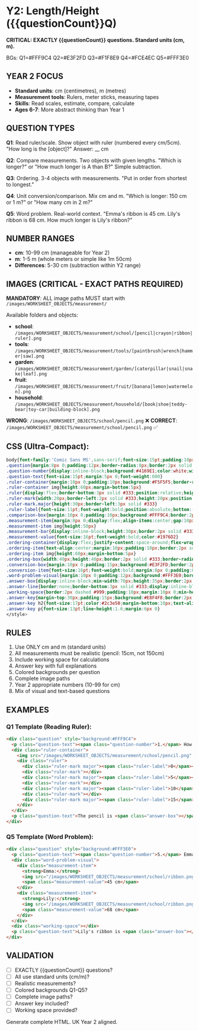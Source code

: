 # Y2: Length/Height ({{questionCount}}Q)

**CRITICAL: EXACTLY {{questionCount}} questions. Standard units (cm, m).**

BGs: Q1=#FFF9C4 Q2=#E3F2FD Q3=#F1F8E9 Q4=#FCE4EC Q5=#FFF3E0

## YEAR 2 FOCUS
- **Standard units**: cm (centimetres), m (metres)
- **Measurement tools**: Rulers, meter sticks, measuring tapes
- **Skills**: Read scales, estimate, compare, calculate
- **Ages 6-7**: More abstract thinking than Year 1

## QUESTION TYPES

**Q1**: Read ruler/scale. Show object with ruler (numbered every cm/5cm). "How long is the [object]?" Answer: __ cm

**Q2**: Compare measurements. Two objects with given lengths. "Which is longer?" or "How much longer is A than B?" Simple subtraction.

**Q3**: Ordering. 3-4 objects with measurements. "Put in order from shortest to longest."

**Q4**: Unit conversion/comparison. Mix cm and m. "Which is longer: 150 cm or 1 m?" or "How many cm in 2 m?"

**Q5**: Word problem. Real-world context. "Emma's ribbon is 45 cm. Lily's ribbon is 68 cm. How much longer is Lily's ribbon?"

## NUMBER RANGES
- **cm**: 10-99 cm (manageable for Year 2)
- **m**: 1-5 m (whole meters or simple like 1m 50cm)
- **Differences**: 5-30 cm (subtraction within Y2 range)

## IMAGES (CRITICAL - EXACT PATHS REQUIRED)
**MANDATORY**: ALL image paths MUST start with `/images/WORKSHEET_OBJECTS/measurement/`

Available folders and objects:
- **school**: `/images/WORKSHEET_OBJECTS/measurement/school/[pencil|crayon|ribbon|ruler].png`
- **tools**: `/images/WORKSHEET_OBJECTS/measurement/tools/[paintbrush|wrench|hammer|saw].png`
- **garden**: `/images/WORKSHEET_OBJECTS/measurement/garden/[caterpillar|snail|snake|leaf].png`
- **fruit**: `/images/WORKSHEET_OBJECTS/measurement/fruit/[banana|lemon|watermelon].png`
- **household**: `/images/WORKSHEET_OBJECTS/measurement/household/[book|shoe|teddy-bear|toy-car|building-block].png`

**WRONG**: `/images/WORKSHEET_OBJECTS/school/pencil.png` ❌
**CORRECT**: `/images/WORKSHEET_OBJECTS/measurement/school/pencil.png` ✅

## CSS (Ultra-Compact):
```css
body{font-family:'Comic Sans MS',sans-serif;font-size:15pt;padding:10px;line-height:1.4}
.question{margin:8px 0;padding:12px;border-radius:8px;border:2px solid #ddd}
.question-number{display:inline-block;background:#4169E1;color:white;width:30px;height:30px;line-height:30px;text-align:center;border-radius:50%;margin-right:8px;font-weight:bold;font-size:14pt}
.question-text{font-size:15pt;margin:5px 0;font-weight:600}
.ruler-container{margin:10px 0;padding:10px;background:#F5F5F5;border-radius:8px;text-align:center}
.ruler-container img{height:60px;margin-bottom:5px}
.ruler{display:flex;border-bottom:3px solid #333;position:relative;height:40px;max-width:400px;margin:10px auto}
.ruler-mark{width:20px;border-left:2px solid #333;height:20px;position:relative;display:flex;align-items:flex-end;justify-content:center}
.ruler-mark.major{height:30px;border-left:3px solid #333}
.ruler-label{font-size:11pt;font-weight:bold;position:absolute;bottom:-20px}
.comparison-box{margin:10px 0;padding:10px;background:#FFF9C4;border:2px dashed #FF9800;border-radius:8px}
.measurement-item{margin:8px 0;display:flex;align-items:center;gap:10px}
.measurement-item img{height:50px}
.measurement-bar{display:inline-block;height:30px;border:2px solid #333;border-radius:5px;margin:0 10px;background:linear-gradient(90deg,#4CAF50,#2E7D32)}
.measurement-value{font-size:16pt;font-weight:bold;color:#1976D2}
.ordering-container{display:flex;justify-content:space-around;flex-wrap:wrap;margin:15px 0}
.ordering-item{text-align:center;margin:10px;padding:10px;border:2px solid #ddd;border-radius:8px;background:#FFF}
.ordering-item img{height:60px;margin-bottom:5px}
.ordering-box{width:40px;height:40px;border:2px solid #333;border-radius:5px;background:#FFF;display:inline-block;vertical-align:middle;margin:5px}
.conversion-box{margin:10px 0;padding:15px;background:#E3F2FD;border:2px solid #1976D2;border-radius:8px}
.conversion-item{font-size:16pt;font-weight:bold;margin:8px 0;padding:8px;background:#FFF;border-radius:5px}
.word-problem-visual{margin:10px 0;padding:12px;background:#FFF3E0;border:2px dashed #FF9800;border-radius:8px}
.answer-box{display:inline-block;min-width:70px;height:35px;border:2px solid #333;border-radius:5px;background:#FFF;vertical-align:middle;margin:0 5px}
.answer-line{border:none;border-bottom:3px solid #333;display:inline-block;min-width:70px;margin:0 5px;background:transparent}
.working-space{border:2px dashed #999;padding:10px;margin:10px 0;min-height:60px;background:#FAFAFA;border-radius:6px}
.answer-key{margin-top:30px;padding:15px;background:#E8F4F8;border:2px solid #4169E1;border-radius:8px;page-break-before:always}
.answer-key h2{font-size:17pt;color:#2c3e50;margin-bottom:10px;text-align:center}
.answer-key p{font-size:13pt;line-height:1.6;margin:6px 0}
</style>
```

## RULES

1. Use ONLY cm and m (standard units)
2. All measurements must be realistic (pencil: 15cm, not 150cm)
3. Include working space for calculations
4. Answer key with full explanations
5. Colored backgrounds per question
6. Complete image paths
7. Year 2 appropriate numbers (10-99 for cm)
8. Mix of visual and text-based questions

## EXAMPLES

### Q1 Template (Reading Ruler):
```html
<div class="question" style="background:#FFF9C4">
  <p class="question-text"><span class="question-number">1.</span> How long is the pencil?</p>
  <div class="ruler-container">
    <img src="/images/WORKSHEET_OBJECTS/measurement/school/pencil.png" alt="pencil" style="height:60px">
    <div class="ruler">
      <div class="ruler-mark major"><span class="ruler-label">0</span></div>
      <div class="ruler-mark"></div>
      <div class="ruler-mark major"><span class="ruler-label">5</span></div>
      <div class="ruler-mark"></div>
      <div class="ruler-mark major"><span class="ruler-label">10</span></div>
      <div class="ruler-mark"></div>
      <div class="ruler-mark major"><span class="ruler-label">15</span></div>
    </div>
  </div>
  <p class="question-text">The pencil is <span class="answer-box"></span> cm long.</p>
</div>
```

### Q5 Template (Word Problem):
```html
<div class="question" style="background:#FFF3E0">
  <p class="question-text"><span class="question-number">5.</span> Emma's ribbon is 45 cm long. Lily's ribbon is 68 cm long. How much longer is Lily's ribbon?</p>
  <div class="word-problem-visual">
    <div class="measurement-item">
      <strong>Emma:</strong>
      <img src="/images/WORKSHEET_OBJECTS/measurement/school/ribbon.png" alt="ribbon" style="height:40px">
      <span class="measurement-value">45 cm</span>
    </div>
    <div class="measurement-item">
      <strong>Lily:</strong>
      <img src="/images/WORKSHEET_OBJECTS/measurement/school/ribbon.png" alt="ribbon" style="height:40px">
      <span class="measurement-value">68 cm</span>
    </div>
  </div>
  <div class="working-space"></div>
  <p class="question-text">Lily's ribbon is <span class="answer-box"></span> cm longer.</p>
</div>
```

## VALIDATION

- [ ] EXACTLY {{questionCount}} questions?
- [ ] All use standard units (cm/m)?
- [ ] Realistic measurements?
- [ ] Colored backgrounds Q1-Q5?
- [ ] Complete image paths?
- [ ] Answer key included?
- [ ] Working space provided?

Generate complete HTML. UK Year 2 aligned.
